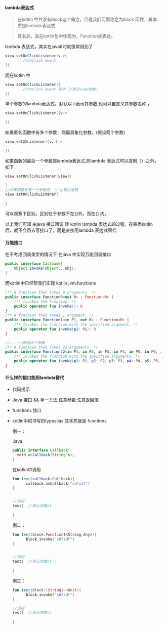 #### lambda表达式

> 在kotlin 中并没有block这个概念，只是我们习惯称之为block 函数，其本质是lambda 表达式
>
> 具名后，其在kotlin包中体现为，Function类表达。

lambda 表达式，其实在java8时就很常用到了

```java
view.setOnClickListener(v->{
		//onclick event
})
```

而在kotlin 中

```kotlin
view.setOnClickListener({
		//onclick event 其中 it表示view参数，
})

```

单个参数的lambda表达式，默认以 it表示其参数,也可以自定义其参数名称 ，

```kotlin
view.setOnClickListener({v->
		
})
```

如果匿名函数中有多个参数，则需具象化参数。(假设两个参数)

```kotlin
view.setXXListener({v，t->

})
```

如果函数的最后一个参数是lambda表达式,则lambda 表达式可以提到（）之外，如下：

```kotlin
view.setOnClickListener(view){

}
//如果函数仅有一个参数则 （）也可以省略
view.setOnClickListener{
  
}
```

可以观察下区别。区别在于参数不在{}外，而在{} 内。

以上我们可知 由java 接口回调 转 kotlin lambda 表达式的过程。在熟悉kotlin后，就不会再去写接口了，而是直接用lambda 表达式替代

#### 万能接口

在不考虑回调类型的情况下 在java 中实现万能回调接口

```java
public interface Callback{
	Object invoke(Object...obj);
}
```

而kotlin中已经帮我们实现 kotlin.jvm.functions

```kotlin
/** A function that takes 0 arguments. */
public interface Function0<out R> : Function<R> {
    /** Invokes the function. */
    public operator fun invoke(): R
}
/** A function that takes 1 argument. */
public interface Function1<in P1, out R> : Function<R> {
    /** Invokes the function with the specified argument. */
    public operator fun invoke(p1: P1): R
}

//....一直到23个参数
/** A function that takes 22 arguments. */
public interface Function22<in P1, in P2, in P3, in P4, in P5, in P6, in P7, in P8, in P9, in P10, in P11, in P12, in P13, in P14, in P15, in P16, in P17, in P18, in P19, in P20, in P21, in P22, out R> : Function<R> {
    /** Invokes the function with the specified arguments. */
    public operator fun invoke(p1: P1, p2: P2, p3: P3, p4: P4, p5: P5, p6: P6, p7: P7, p8: P8, p9: P9, p10: P10, p11: P11, p12: P12, p13: P13, p14: P14, p15: P15, p16: P16, p17: P17, p18: P18, p19: P19, p20: P20, p21: P21, p22: P22): R
}
```



#### 什么样的接口能用lambda替代

* 代码提示

* Java 接口 && 单一方法 任意参数 任意返回值

* functions 接口

* kotlin中的书写的typealias 其本质就是 functions

  

  例一：

  Java

  ```java
  public interface Callback{
  	void onCallback(String s);
  }
  ```

  在kotlin中调用

  ```kotlin
  fun test(callback:Callback){
  		callback.onCallback("sdfsdf")
  }
  
  
  //调用
  test{  //默认参数it
  	
  }
  ```

  例二：

  

  ```kotlin
  fun test(block:Function1<String,Any>){
  		block.invoke("sdfsdf")
  }
  
  
  //调用
  test{  //默认参数it
  	
  }
  ```

  

  例三：

  

  ```kotlin
  fun test(block:(String)->Unit){
  		block.invoke("sdfsdf")
  }
  
  //调用
  test{  //默认参数it
  	
  }
  ```

  






